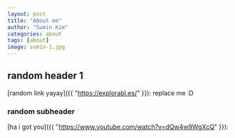 ```yaml
---
layout: post
title: "About me"
author: "Sumin Kim"
categories: about
tags: [about]
image: sumin-1.jpg
---
```


## random header 1

[random link yayay]({{ "https://explorabl.es/" }}): replace me :D

### random subheader

[ha i got you]({{ "https://www.youtube.com/watch?v=dQw4w9WgXcQ" }}):
